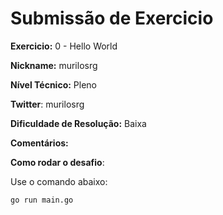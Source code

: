 # Submissão de Exercicio

**Exercicio:** 0 - Hello World

**Nickname:** murilosrg

**Nível Técnico:** Pleno

**Twitter**: murilosrg

**Dificuldade de Resolução:** Baixa

**Comentários:**

**Como rodar o desafio**:

Use o comando abaixo:

```bash
go run main.go
```
